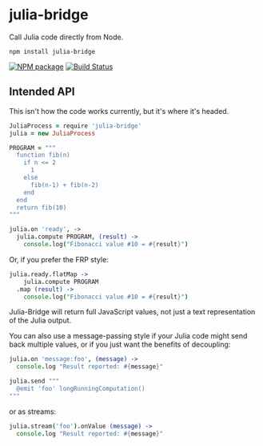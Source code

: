# julia-bridge

Call Julia code directly from Node.

`npm install julia-bridge`

[![NPM package](http://img.shields.io/npm/v/julia-bridge.svg?style=flat)](https://www.npmjs.org/package/julia-bridge)
[![Build Status](http://img.shields.io/travis/baconscript/julia-bridge.svg?branch=master&style=flat)](https://travis-ci.org/baconscript/julia-bridge)

## Intended API

This isn't how the code works currently, but it's where it's headed.

```coffee
JuliaProcess = require 'julia-bridge'
julia = new JuliaProcess

PROGRAM = """
  function fib(n)
    if n <= 2
      1
    else
      fib(n-1) + fib(n-2)
    end
  end
  return fib(10)
"""

julia.on 'ready', ->
  julia.compute PROGRAM, (result) ->
    console.log("Fibonacci value #10 = #{result}")
```

Or, if you prefer the FRP style:

```coffee
julia.ready.flatMap ->
    julia.compute PROGRAM
  .map (result) ->
    console.log("Fibonacci value #10 = #{result}")
```

Julia-Bridge will return full JavaScript values, not just a text
representation of the Julia output.

You can also use a message-passing style if your Julia code might
send back multiple values, or if you just want the benefits of
decoupling:

```coffee
julia.on 'message:foo', (message) ->
  console.log "Result reported: #{message}"

julia.send """
  @emit 'foo' longRunningComputation()
"""
```

or as streams:

```coffee
julia.stream('foo').onValue (message) ->
  console.log "Result reported: #{message}"
```
